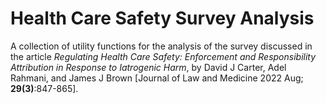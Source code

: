 # Health Care Safety Survey Analysis
A collection of utility functions for the analysis of the survey discussed in the article
_Regulating Health Care Safety: Enforcement and Responsibility Attribution in Response to Iatrogenic Harm_, by David J Carter, Adel Rahmani, and James J Brown [Journal of Law and Medicine 2022 Aug; __29(3)__:847-865].

